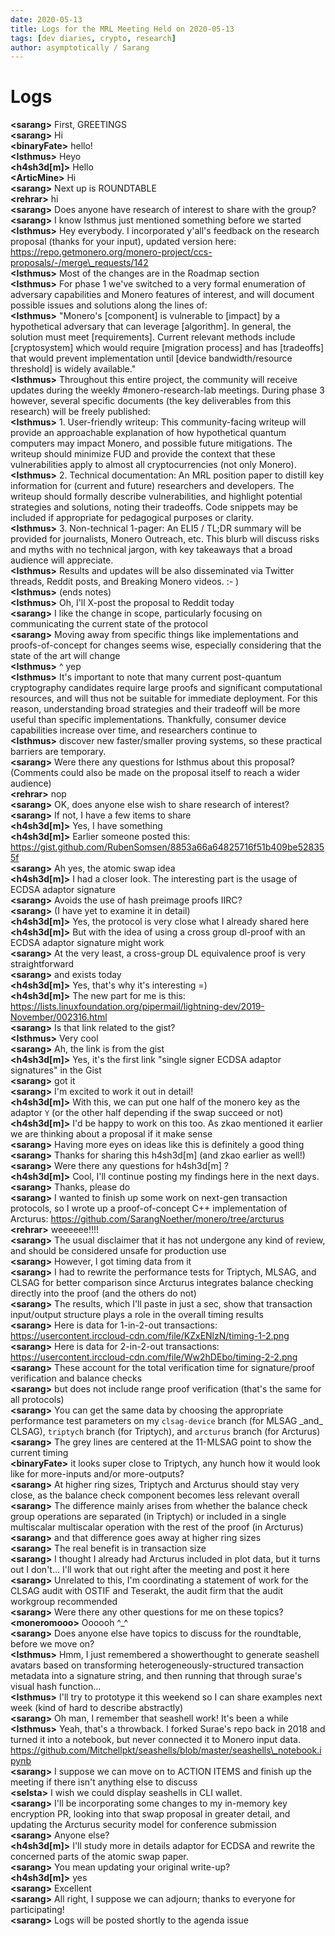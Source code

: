 ```yaml
---
date: 2020-05-13
title: Logs for the MRL Meeting Held on 2020-05-13
tags: [dev diaries, crypto, research]
author: asymptotically / Sarang
---
```


# Logs

**\<sarang\>** First, GREETINGS  
**\<sarang\>** Hi  
**\<binaryFate\>** hello!  
**\<Isthmus\>** Heyo  
**\<h4sh3d[m]\>** Hello  
**\<ArticMine\>** Hi  
**\<sarang\>** Next up is ROUNDTABLE  
**\<rehrar\>** hi  
**\<sarang\>** Does anyone have research of interest to share with the group?  
**\<sarang\>** I know Isthmus just mentioned something before we started  
**\<Isthmus\>** Hey everybody. I incorporated y'all's feedback on the research proposal (thanks for your input), updated version here: https://repo.getmonero.org/monero-project/ccs-proposals/-/merge\_requests/142  
**\<Isthmus\>** Most of the changes are in the Roadmap section  
**\<Isthmus\>** For phase 1 we've switched to a very formal enumeration of adversary capabilities and Monero features of interest, and will document possible issues and solutions along the lines of:  
**\<Isthmus\>** "Monero's [component] is vulnerable to [impact] by a hypothetical adversary that can leverage [algorithm]. In general, the solution must meet [requirements]. Current relevant methods include [cryptosystem] which would require [migration process] and has [tradeoffs] that would prevent implementation until [device bandwidth/resource threshold] is widely available."  
**\<Isthmus\>** Throughout this entire project, the community will receive updates during the weekly #monero-research-lab meetings. During phase 3 however, several specific documents (the key deliverables from this research) will be freely published:  
**\<Isthmus\>** 1. User-friendly writeup: This community-facing writeup will provide an approachable explanation of how hypothetical quantum computers may impact Monero, and possible future mitigations. The writeup should minimize FUD and provide the context that these vulnerabilities apply to almost all cryptocurrencies (not only Monero).  
**\<Isthmus\>** 2. Technical documentation: An MRL position paper to distill key information for (current and future) researchers and developers. The writeup should formally describe vulnerabilities, and highlight potential strategies and solutions, noting their tradeoffs. Code snippets may be included if appropriate for pedagogical purposes or clarity.  
**\<Isthmus\>** 3. Non-technical 1-pager: An ELI5 / TL;DR summary will be provided for journalists, Monero Outreach, etc. This blurb will discuss risks and myths with no technical jargon, with key takeaways that a broad audience will appreciate.  
**\<Isthmus\>** Results and updates will be also disseminated via Twitter threads, Reddit posts, and Breaking Monero videos. :- )  
**\<Isthmus\>** (ends notes)  
**\<Isthmus\>** Oh, I'll X-post the proposal to Reddit today  
**\<sarang\>** I like the change in scope, particularly focusing on communicating the current state of the protocol  
**\<sarang\>** Moving away from specific things like implementations and proofs-of-concept for changes seems wise, especially considering that the state of the art will change  
**\<Isthmus\>** ^ yep  
**\<Isthmus\>** It's important to note that many current post-quantum cryptography candidates require large proofs and significant computational resources, and will thus not be suitable for immediate deployment. For this reason, understanding broad strategies and their tradeoff will be more useful than specific implementations. Thankfully, consumer device capabilities increase over time, and researchers continue to  
**\<Isthmus\>** discover new faster/smaller proving systems, so these practical barriers are temporary.  
**\<sarang\>** Were there any questions for Isthmus about this proposal? (Comments could also be made on the proposal itself to reach a wider audience)  
**\<rehrar\>** nop  
**\<sarang\>** OK, does anyone else wish to share research of interest?  
**\<sarang\>** If not, I have a few items to share  
**\<h4sh3d[m]\>** Yes, I have something  
**\<h4sh3d[m]\>** Earlier someone posted this: https://gist.github.com/RubenSomsen/8853a66a64825716f51b409be528355f  
**\<sarang\>** Ah yes, the atomic swap idea  
**\<h4sh3d[m]\>** I had a closer look. The interesting part is the usage of ECDSA adaptor signature  
**\<sarang\>** Avoids the use of hash preimage proofs IIRC?  
**\<sarang\>** (I have yet to examine it in detail)  
**\<h4sh3d[m]\>** Yes, the protocol is very close what I already shared here  
**\<h4sh3d[m]\>** But with the idea of using a cross group dl-proof with an ECDSA adaptor signature might work  
**\<sarang\>** At the very least, a cross-group DL equivalence proof is very straightforward  
**\<sarang\>** and exists today  
**\<h4sh3d[m]\>** Yes, that's why it's interesting =)  
**\<h4sh3d[m]\>** The new part for me is this: https://lists.linuxfoundation.org/pipermail/lightning-dev/2019-November/002316.html  
**\<sarang\>** Is that link related to the gist?  
**\<Isthmus\>** Very cool  
**\<sarang\>** Ah, the link is from the gist  
**\<h4sh3d[m]\>** Yes, it's the first link "single signer ECDSA adaptor signatures" in the Gist  
**\<sarang\>** got it  
**\<sarang\>** I'm excited to work it out in detail!  
**\<h4sh3d[m]\>** With this, we can put one half of the monero key as the adaptor `Y` (or the other half depending if the swap succeed or not)  
**\<h4sh3d[m]\>** I'd be happy to work on this too. As zkao mentioned it earlier we are thinking about a proposal if it make sense  
**\<sarang\>** Having more eyes on ideas like this is definitely a good thing  
**\<sarang\>** Thanks for sharing this h4sh3d[m] (and zkao earlier as well!)  
**\<sarang\>** Were there any questions for h4sh3d[m] ?  
**\<h4sh3d[m]\>** Cool, I'll continue posting my findings here in the next days.  
**\<sarang\>** Thanks, please do  
**\<sarang\>** I wanted to finish up some work on next-gen transaction protocols, so I wrote up a proof-of-concept C++ implementation of Arcturus: https://github.com/SarangNoether/monero/tree/arcturus  
**\<rehrar\>** weeeeee!!!!  
**\<sarang\>** The usual disclaimer that it has not undergone any kind of review, and should be considered unsafe for production use  
**\<sarang\>** However, I got timing data from it  
**\<sarang\>** I had to rewrite the performance tests for Triptych, MLSAG, and CLSAG for better comparison since Arcturus integrates balance checking directly into the proof (and the others do not)  
**\<sarang\>** The results, which I'll paste in just a sec, show that transaction input/output structure plays a role in the overall timing results  
**\<sarang\>** Here is data for 1-in-2-out transactions: https://usercontent.irccloud-cdn.com/file/KZxENlzN/timing-1-2.png  
**\<sarang\>** Here is data for 2-in-2-out transactions: https://usercontent.irccloud-cdn.com/file/Ww2hDEbo/timing-2-2.png  
**\<sarang\>** These account for the total verification time for signature/proof verification and balance checks  
**\<sarang\>** but does not include range proof verification (that's the same for all protocols)  
**\<sarang\>** You can get the same data by choosing the appropriate performance test parameters on my `clsag-device` branch (for MLSAG \_and\_ CLSAG), `triptych` branch (for Triptych), and `arcturus` branch (for Arcturus)  
**\<sarang\>** The grey lines are centered at the 11-MLSAG point to show the current timing  
**\<binaryFate\>** it looks super close to Triptych, any hunch how it would look like for more-inputs and/or more-outputs?  
**\<sarang\>** At higher ring sizes, Triptych and Arcturus should stay very close, as the balance check component becomes less relevant overall  
**\<sarang\>** The difference mainly arises from whether the balance check group operations are separated (in Triptych) or included in a single multiscalar multiscalar operation with the rest of the proof (in Arcturus)  
**\<sarang\>** and that difference goes away at higher ring sizes  
**\<sarang\>** The real benefit is in transaction size  
**\<sarang\>** I thought I already had Arcturus included in plot data, but it turns out I don't... I'll work that out right after the meeting and post it here  
**\<sarang\>** Unrelated to this, I'm coordinating a statement of work for the CLSAG audit with OSTIF and Teserakt, the audit firm that the audit workgroup recommended  
**\<sarang\>** Were there any other questions for me on these topics?  
**\<moneromooo\>** Oooooh ^\_^  
**\<sarang\>** Does anyone else have topics to discuss for the roundtable, before we move on?  
**\<Isthmus\>** Hmm, I just remembered a showerthought to generate seashell avatars based on transforming heterogeneously-structured transaction metadata into a signature string, and then running that through surae's visual hash function...  
**\<Isthmus\>** I'll try to prototype it this weekend so I can share examples next week (kind of hard to describe abstractly)  
**\<sarang\>** Oh man, I remember that seashell work! It's been a while  
**\<Isthmus\>** Yeah, that's a throwback. I forked Surae's repo back in 2018 and turned it into a notebook, but never connected it to Monero input data. https://github.com/Mitchellpkt/seashells/blob/master/seashells\_notebook.ipynb  
**\<sarang\>** I suppose we can move on to ACTION ITEMS and finish up the meeting if there isn't anything else to discuss  
**\<selsta\>** I wish we could display seashells in CLI wallet.  
**\<sarang\>** I'll be incorporating some changes to my in-memory key encryption PR, looking into that swap proposal in greater detail, and updating the Arcturus security model for conference submission  
**\<sarang\>** Anyone else?  
**\<h4sh3d[m]\>** I'll study more in details adaptor for ECDSA and rewrite the concerned parts of the atomic swap paper.  
**\<sarang\>** You mean updating your original write-up?  
**\<h4sh3d[m]\>** yes  
**\<sarang\>** Excellent  
**\<sarang\>** All right, I suppose we can adjourn; thanks to everyone for participating!  
**\<sarang\>** Logs will be posted shortly to the agenda issue  
